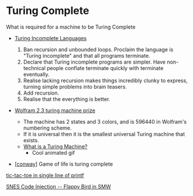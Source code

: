 Turing Complete
===============

What is required for a machine to be Turing Complete

* [Turing Incomplete Languages](http://neilmitchell.blogspot.com/2020/11/turing-incomplete-languages.html)
    1. Ban recursion and unbounded loops. Proclaim the language is "Turing incomplete" and that all programs terminate.
    2. Declare that Turing incomplete programs are simpler. Have non-technical people conflate terminate quickly with terminate eventually.
    3. Realise lacking recursion makes things incredibly clunky to express, turning simple problems into brain teasers.
    4. Add recursion.
    5. Realise that the everything is better.

* [Wolfram 2,3 turing machine prize](https://www.wolframscience.com/prizes/tm23/index.html)
    * The machine has 2 states and 3 colors, and is 596440 in Wolfram's numbering scheme.
    * If it is universal then it is the smallest universal Turing machine that exists.
    * [What is a Turing Machine?](https://www.wolframscience.com/prizes/tm23/turingmachine.html)
        * Cool animated gif
* [[conway]] Game of life is turing complete

[tic-tac-toe in single line of printf](https://github.com/carlini/printf-tac-toe)

[SNES Code Injection -- Flappy Bird in SMW](https://youtu.be/hB6eY73sLV0)

[//begin]: # "Autogenerated link references for markdown compatibility"
[conway]: conway.md "Conways Game of Life"
[//end]: # "Autogenerated link references"